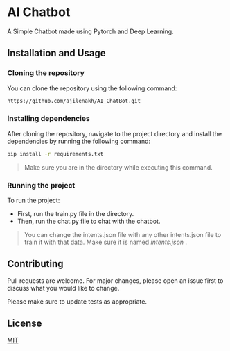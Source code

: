 
# AI Chatbot

A Simple Chatbot made using Pytorch and Deep Learning.


## Installation and Usage

### Cloning the repository

You can clone the repository using the following command:

```bash
https://github.com/ajilenakh/AI_ChatBot.git
```
### Installing dependencies

After cloning the repository, navigate to the project directory and install the dependencies by running the following command:
```bash
pip install -r requirements.txt
```
>Make sure you are in the directory while executing this command.
### Running the project
To run the project:
- First, run the train.py file in the directory.
- Then, run the chat.py file to chat with the chatbot.

> You can change the intents.json file with any other intents.json file to train it with that data. Make sure it is named *intents.json* .


## Contributing

Pull requests are welcome. For major changes, please open an issue first
to discuss what you would like to change.

Please make sure to update tests as appropriate.

## License

[MIT](https://choosealicense.com/licenses/mit/)
